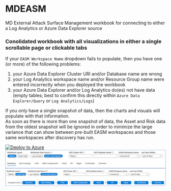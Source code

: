 # MDEASM
 MD External Attack Surface Management workbook for connecting to either a Log Analytics or Azure Data Explorer source

### Conolidated workbook with all visualizations in either a single scrollable page or clickable tabs

If your `EASM Workspace Name` dropdown fails to populate, then you have one (or more) of the following problems:
1. your Azure Data Explorer Cluster URI and/or Database name are wrong
2. your Log Analytics workspace name and/or Resource Group name were entered incorrectly when you deployed the workbook
3. your Azure Data Explorer and/or Log Analytics do(es) not have data (empty tables; best to confirm this directly within `Azure Data Explorer/Query` or `Log Analytics/Logs`)

If you only have a single snapshot of data, then the charts and visuals will populate with that information.  
As soon as there is more than one snapshot of data, the Asset and Risk data from the oldest snapshot will be ignored in order to minimize the large variance that can show between pre-built EASM workspaces and those same workspaces after discovery has run.

[![Deploy to Azure](https://aka.ms/deploytoazurebutton)](https://portal.azure.com/#create/Microsoft.Template/uri/https%3A%2F%2Fraw.githubusercontent.com%2Fmr-mongo%2FMDEASM%2Fmain%2FWorkbook%2Fmdeasm_workbook_template.json)
![workbook_condolidated](https://raw.githubusercontent.com/mr-mongo/MDEASM/main/Workbook/.images/image_workbook_consolidated.png "workbook_condolidated")